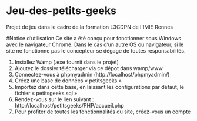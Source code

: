 # Jeu-des-petits-geeks
Projet de jeu dans le cadre de la formation L3CDPN de l'IMIE Rennes


#Notice d’utilisation
Ce site a été conçu pour fonctionner sous Windows avec le navigateur Chrome. 
Dans le cas d’un autre OS ou navigateur, si le site ne fonctionne pas le concepteur se dégage de toutes responsabilités.

1.	Installez Wamp (.exe fournit dans le projet)
2.	Ajoutez le dossier télécharger via ce dépot dans wamp/www
3.	Connectez-vous à phpmyadmin (http://localhost/phpmyadmin/)
4.	Créez une base de données « petitsgeeks »
5.	Importez dans cette base, en laissant les configurations par défaut, le fichier « petitsgeeks.sql »
6.	Rendez-vous sur le lien suivant : http://localhost/petitsgeeks/PHP/accueil.php
7.	Pour profiter de toutes les fonctionnalités du site, créez-vous un compte
